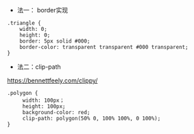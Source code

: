 - 法一： border实现
```
.triangle {
    width: 0;
    height: 0;
    border: 5px solid #000;
    border-color: transparent transparent #000 transparent;
}
```

- 法二：clip-path

https://bennettfeely.com/clippy/

```
.polygon {
     width: 100px；
     height: 100px;
     background-color: red;
     clip-path: polygon(50% 0, 100% 100%, 0 100%);
}
```
